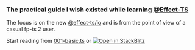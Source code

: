 ### The practical guide I wish existed while learning [@Effect-TS](https://github.com/Effect-TS/)

The focus is on the new [@effect-ts/io](https://github.com/Effect-TS/io) and is from the point of view of a casual fp-ts 2 user.

Start reading from [001-basic.ts](001-basic.ts) or [![Open in StackBlitz](https://developer.stackblitz.com/img/open_in_stackblitz_small.svg)](https://stackblitz.com/github/pigoz/effect-crashcourse?file=001-basic.ts)
